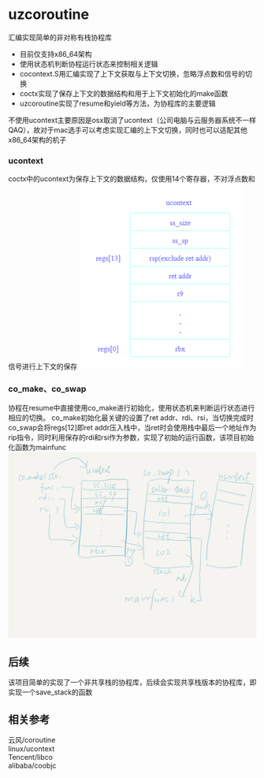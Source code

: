 # uzcoroutine
汇编实现简单的非对称有栈协程库
* 目前仅支持x86_64架构
* 使用状态机判断协程运行状态来控制相关逻辑
* cocontext.S用汇编实现了上下文获取与上下文切换，忽略浮点数和信号的切换
* coctx实现了保存上下文的数据结构和用于上下文初始化的make函数
* uzcoroutine实现了resume和yield等方法，为协程库的主要逻辑


不使用ucontext主要原因是osx取消了ucontext（公司电脑与云服务器系统不一样QAQ），故对于mac选手可以考虑实现汇编的上下文切换，同时也可以适配其他x86_64架构的机子

### ucontext
coctx中的ucontext为保存上下文的数据结构，仅使用14个寄存器，不对浮点数和信号进行上下文的保存
![ucontext](https://github.com/Yuz7/uzcoroutine/blob/master/pic/uctx_pic.png)


### co_make、co_swap
协程在resume中直接使用co_make进行初始化，使用状态机来判断运行状态进行相应的切换。
co_make初始化最关键的设置了ret addr、rdi、rsi，当切换完成时co_swap会将regs[12]即ret addr压入栈中，当ret时会使用栈中最后一个地址作为rip指令，同时利用保存的rdi和rsi作为参数，实现了初始的运行函数，该项目初始化函数为mainfunc
![makeswap](https://github.com/Yuz7/uzcoroutine/blob/master/pic/make_swap.png)


## 后续
该项目简单的实现了一个非共享栈的协程库，后续会实现共享栈版本的协程库，即实现一个save_stack的函数

## 相关参考
云风/coroutine  
linux/ucontext  
Tencent/libco  
alibaba/coobjc  
